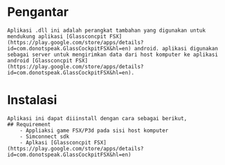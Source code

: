 # Pengantar   
	Aplikasi .dll ini adalah perangkat tambahan yang digunakan untuk mendukung aplikasi [Glassconcpit FSX] (https://play.google.com/store/apps/details?id=com.donotspeak.GlassCockpitFSX&hl=en) android. aplikasi digunakan sebagai server untuk mengirimkan data dari host komputer ke aplikasi android [Glassconcpit FSX] (https://play.google.com/store/apps/details?id=com.donotspeak.GlassCockpitFSX&hl=en).   
# Instalasi   
	Aplikasi ini dapat diiinstall dengan cara sebagai berikut,
	## Requirement
		- Appliaksi game FSX/P3d pada sisi host komputer
		- Simconnect sdk
		- Aplkasi [Glassconcpit FSX] (https://play.google.com/store/apps/details?id=com.donotspeak.GlassCockpitFSX&hl=en)